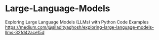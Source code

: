 # Large-Language-Models
Exploring Large Language Models (LLMs) with Python Code Examples
https://medium.com/@siladityaghosh/exploring-large-language-models-llms-32fd42ace15d
